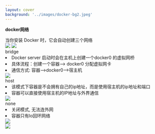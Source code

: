 ```yaml
---
layout: cover
background: '../images/docker-bg2.jpeg'
---
```


**docker网络**

<div class='flex gap-5 justify-start'>

  <div>
    <div class="text-black text-xs">当你安装 Docker 时，它会自动创建三个网络</div>
    <Image class="w-70 rounded my-5" src="../images/three-network.webp" />
    <Image class="w-70 rounded" src="../images/network-bridge.webp" />
  </div>

  <div class=" h-200 border-2 border-dashed"/>

  <div>
    <div class='flex gap-2'>
       <div class='text-xs w-70 bg-#fff rounded text-black'>
        <div class='font-bold'>bridge</div>
        <li class='leading-2'>Docker server 启动时会在主机上创建一个docker0 的虚拟网桥</li>
        <li>具体流程：创建一个容器--> docker0 分配虚拟网卡</li>
        <li>通信方式: 容器-->docker0-->宿主机</li>
      </div>
      <Image class="w-50 rounded" src="../images/docker命令实战/bridge_net.png" />
    </div>
    <div class='flex my-5 gap-2'>
      <div class='text-xs w-70 h-30 bg-#fff rounded text-black'>
        <div class='font-bold'>host</div>
        <li>该模式下容器是不会拥有自己的ip地址，而是使用宿主机的ip地址和端口</li>
        <li>容器可以直接使用宿主机的IP地址与外界通信</li>
      </div>
      <Image class="w-50 rounded " src="../images/docker命令实战/host_net.png" />
    </div>
    <div class='flex gap-2'>
      <div class='text-xs  w-70 bg-#fff rounded text-black'>
        <div class='font-bold'>none</div>
        <li>关闭模式, 无法连外网</li>
        <li>容器只有lo回环网络</li>
      </div>
      <Image class="w-50 rounded" src="../images/docker命令实战/none_net.png" />
    </div>
  
  </div>

</div>



<div class='flex gap-25 my-2'>

  <Image class="w-50 rounded" src="../images/docker命令实战/bridge_net.png" />



</div>


<div class='flex gap-5' >

  

  

  
</div>
